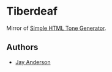 # Tiberdeaf
Mirror of [Simple HTML Tone Generator](https://gist.github.com/horndude77/11361875).

## Authors
- [Jay Anderson](https://github.com/horndude77)
